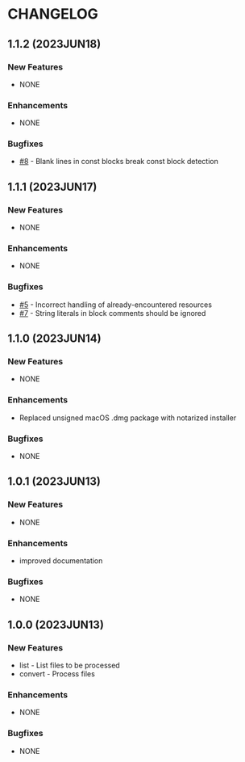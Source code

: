 # CHANGELOG

## 1.1.2 (2023JUN18)

### New Features

* NONE

### Enhancements

* NONE

### Bugfixes

* [#8](https://github.com/acanewby/patrick/issues/8) - Blank lines in const blocks break const block detection

## 1.1.1 (2023JUN17)

### New Features

* NONE

### Enhancements

* NONE

### Bugfixes

* [#5](https://github.com/acanewby/patrick/issues/5) - Incorrect handling of already-encountered resources
* [#7](https://github.com/acanewby/patrick/issues/7) - String literals in block comments should be ignored

## 1.1.0 (2023JUN14)

### New Features

* NONE

### Enhancements

* Replaced unsigned macOS .dmg package with notarized installer

### Bugfixes

* NONE

## 1.0.1 (2023JUN13)

### New Features

* NONE

### Enhancements

* improved documentation

### Bugfixes

* NONE

## 1.0.0 (2023JUN13)

### New Features

* list - List files to be processed
* convert - Process files

### Enhancements

* NONE

### Bugfixes

* NONE

